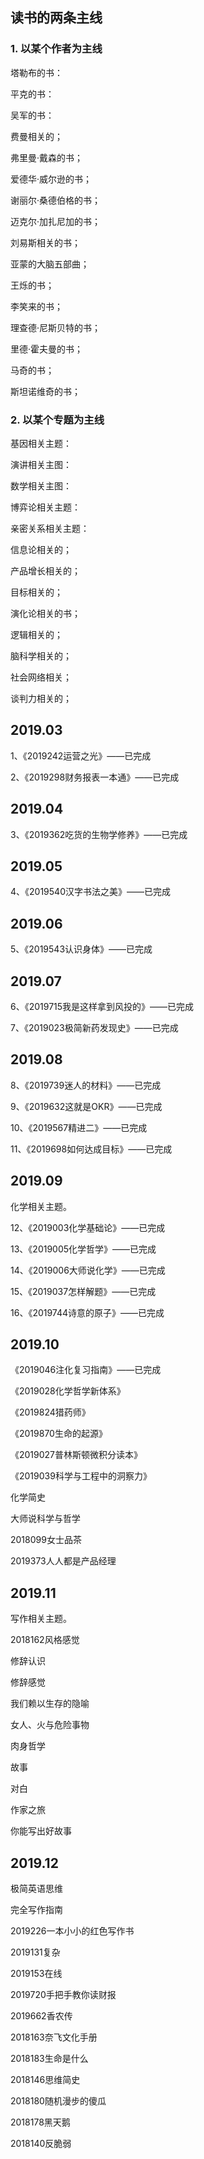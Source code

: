 ## 读书的两条主线

### 1. 以某个作者为主线

塔勒布的书：

平克的书：

吴军的书：

费曼相关的；

弗里曼·戴森的书；

爱德华·威尔逊的书；

谢丽尔·桑德伯格的书；

迈克尔·加扎尼加的书；

刘易斯相关的书；

亚蒙的大脑五部曲；

王烁的书；

李笑来的书；

理查德·尼斯贝特的书；

里德·霍夫曼的书；

马奇的书；

斯坦诺维奇的书；

### 2. 以某个专题为主线

基因相关主题：

演讲相关主图：

数学相关主图：

博弈论相关主题：

亲密关系相关主题：

信息论相关的；

产品增长相关的；

目标相关的；

演化论相关的书；

逻辑相关的；

脑科学相关的；

社会网络相关；

谈判力相关的；

## 2019.03

1、《2019242运营之光》——已完成

2、《2019298财务报表一本通》——已完成

## 2019.04

3、《2019362吃货的生物学修养》——已完成

## 2019.05

4、《2019540汉字书法之美》——已完成

## 2019.06

5、《2019543认识身体》——已完成

## 2019.07

6、《2019715我是这样拿到风投的》——已完成

7、《2019023极简新药发现史》——已完成

## 2019.08

8、《2019739迷人的材料》——已完成

9、《2019632这就是OKR》——已完成

10、《2019567精进二》——已完成

11、《2019698如何达成目标》——已完成

## 2019.09

化学相关主题。

12、《2019003化学基础论》——已完成

13、《2019005化学哲学》——已完成

14、《2019006大师说化学》——已完成

15、《2019037怎样解题》——已完成

16、《2019744诗意的原子》——已完成

## 2019.10

《2019046注化复习指南》——已完成

《2019028化学哲学新体系》

《2019824猎药师》

《2019870生命的起源》

《2019027普林斯顿微积分读本》

《2019039科学与工程中的洞察力》


化学简史

大师说科学与哲学

2018099女士品茶

2019373人人都是产品经理

## 2019.11

写作相关主题。

2018162风格感觉

修辞认识

修辞感觉

我们赖以生存的隐喻

女人、火与危险事物

肉身哲学

故事

对白

作家之旅

你能写出好故事


## 2019.12

极简英语思维

完全写作指南

2019226一本小小的红色写作书


2019131复杂

2019153在线

2019720手把手教你读财报

2019662香农传


2018163奈飞文化手册

2018183生命是什么

2018146思维简史

2018180随机漫步的傻瓜

2018178黑天鹅

2018140反脆弱




